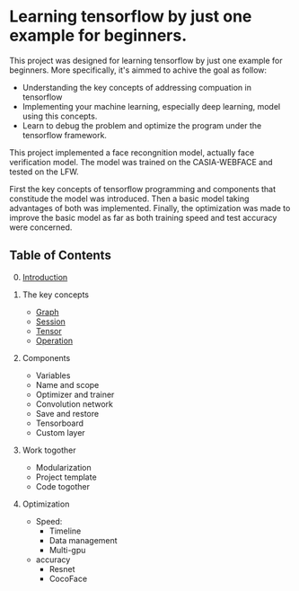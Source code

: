 # Learning tensorflow by just one example for beginners.
This project was designed for learning tensorflow by just one example for beginners. More specifically, it's aimmed to achive the goal as follow:
- Understanding the key concepts of addressing compuation in tensorflow 
- Implementing your machine learning, especially deep learning, model using this concepts. 
- Learn to debug the problem and optimize the program under the tensorflow framework.

This project implemented a face recongnition model, actually face verification model. The model was trained on the CASIA-WEBFACE and tested on the LFW.

First the key concepts of tensorflow programming and components that constitude the model was introduced. Then a basic model taking advantages of both was implemented. Finally, the optimization was made to improve the basic model as far as both training speed and test accuracy were concerned.

## Table of Contents
0. [Introduction](http://study.163.com/course/courseLearn.htm?courseId=1005023019#/learn/video?lessonId=1051308829&courseId=1005023019)

1. The key concepts
    - [Graph](https://github.com/yule-li/tensorflow-practice/blob/master/concepts/graph/graph_add.ipynb)
    - [Session](https://github.com/yule-li/tensorflow-practice/blob/master/concepts/session/session_add.ipynb)
    - [Tensor](https://github.com/yule-li/tensorflow-practice/blob/master/concepts/tensor/tensors.ipynb)
    - [Operation](https://github.com/yule-li/tensorflow-practice/blob/master/concepts/operations/basic_operations.ipynb)
2. Components
    - Variables
    - Name and scope
    - Optimizer and trainer
    - Convolution network
    - Save and restore
    - Tensorboard
    - Custom layer
3. Work togother
    - Modularization
    - Project template
    - Code togother
4. Optimization
    - Speed:
        * Timeline
        * Data management
        * Multi-gpu
    - accuracy
        * Resnet
        * CocoFace


